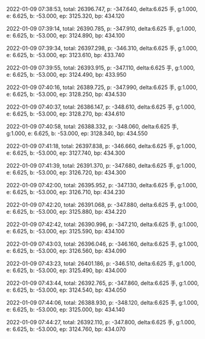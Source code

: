 2022-01-09 07:38:53, total: 26396.747, p: -347.640, delta:6.625 手, g:1.000, e: 6.625, b: -53.000, ep: 3125.320, bp: 434.120

2022-01-09 07:39:14, total: 26390.785, p: -347.910, delta:6.625 手, g:1.000, e: 6.625, b: -53.000, ep: 3124.890, bp: 434.100

2022-01-09 07:39:34, total: 26397.298, p: -346.310, delta:6.625 手, g:1.000, e: 6.625, b: -53.000, ep: 3123.610, bp: 433.740

2022-01-09 07:39:55, total: 26393.915, p: -347.110, delta:6.625 手, g:1.000, e: 6.625, b: -53.000, ep: 3124.490, bp: 433.950

2022-01-09 07:40:16, total: 26389.725, p: -347.990, delta:6.625 手, g:1.000, e: 6.625, b: -53.000, ep: 3128.250, bp: 434.530

2022-01-09 07:40:37, total: 26386.147, p: -348.610, delta:6.625 手, g:1.000, e: 6.625, b: -53.000, ep: 3128.270, bp: 434.610

2022-01-09 07:40:58, total: 26388.332, p: -348.060, delta:6.625 手, g:1.000, e: 6.625, b: -53.000, ep: 3128.340, bp: 434.550

2022-01-09 07:41:18, total: 26397.838, p: -346.660, delta:6.625 手, g:1.000, e: 6.625, b: -53.000, ep: 3127.740, bp: 434.300

2022-01-09 07:41:39, total: 26391.370, p: -347.680, delta:6.625 手, g:1.000, e: 6.625, b: -53.000, ep: 3126.720, bp: 434.300

2022-01-09 07:42:00, total: 26395.952, p: -347.130, delta:6.625 手, g:1.000, e: 6.625, b: -53.000, ep: 3126.710, bp: 434.230

2022-01-09 07:42:20, total: 26391.068, p: -347.880, delta:6.625 手, g:1.000, e: 6.625, b: -53.000, ep: 3125.880, bp: 434.220

2022-01-09 07:42:42, total: 26390.996, p: -347.210, delta:6.625 手, g:1.000, e: 6.625, b: -53.000, ep: 3125.590, bp: 434.100

2022-01-09 07:43:03, total: 26396.046, p: -346.160, delta:6.625 手, g:1.000, e: 6.625, b: -53.000, ep: 3126.560, bp: 434.090

2022-01-09 07:43:23, total: 26401.186, p: -346.510, delta:6.625 手, g:1.000, e: 6.625, b: -53.000, ep: 3125.490, bp: 434.000

2022-01-09 07:43:44, total: 26392.765, p: -347.860, delta:6.625 手, g:1.000, e: 6.625, b: -53.000, ep: 3124.540, bp: 434.050

2022-01-09 07:44:06, total: 26388.930, p: -348.120, delta:6.625 手, g:1.000, e: 6.625, b: -53.000, ep: 3125.000, bp: 434.140

2022-01-09 07:44:27, total: 26392.110, p: -347.800, delta:6.625 手, g:1.000, e: 6.625, b: -53.000, ep: 3124.760, bp: 434.070